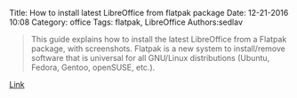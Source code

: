Title: How to install latest LibreOffice from flatpak package
Date: 12-21-2016 10:08
Category: office
Tags: flatpak, LibreOffice
Authors:sedlav

> This guide explains how to install the latest LibreOffice from a Flatpak package, with screenshots. Flatpak is a new system to install/remove software that is universal for all GNU/Linux distributions (Ubuntu, Fedora, Gentoo, openSUSE, etc.).

[Link](http://www.ubuntubuzz.com/2016/12/how-to-install-libreoffice-from-flatpak-package.html)
